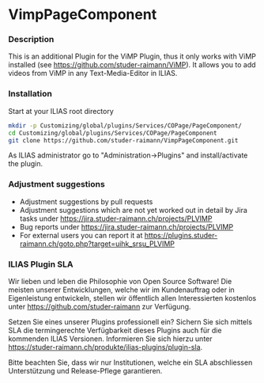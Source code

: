 VimpPageComponent
============
### Description
This is an additional Plugin for the ViMP Plugin, thus it only works with ViMP installed (see https://github.com/studer-raimann/ViMP).
It allows you to add videos from ViMP in any Text-Media-Editor in ILIAS.

### Installation
Start at your ILIAS root directory
```bash
mkdir -p Customizing/global/plugins/Services/COPage/PageComponent/
cd Customizing/global/plugins/Services/COPage/PageComponent
git clone https://github.com/studer-raimann/VimpPageComponent.git
```
As ILIAS administrator go to "Administration->Plugins" and install/activate the plugin.

### Adjustment suggestions
* Adjustment suggestions by pull requests
* Adjustment suggestions which are not yet worked out in detail by Jira tasks under https://jira.studer-raimann.ch/projects/PLVIMP
* Bug reports under https://jira.studer-raimann.ch/projects/PLVIMP
* For external users you can report it at https://plugins.studer-raimann.ch/goto.php?target=uihk_srsu_PLVIMP

### ILIAS Plugin SLA
Wir lieben und leben die Philosophie von Open Source Software! Die meisten unserer Entwicklungen, welche wir im Kundenauftrag oder in Eigenleistung entwickeln, stellen wir öffentlich allen Interessierten kostenlos unter https://github.com/studer-raimann zur Verfügung.

Setzen Sie eines unserer Plugins professionell ein? Sichern Sie sich mittels SLA die termingerechte Verfügbarkeit dieses Plugins auch für die kommenden ILIAS Versionen. Informieren Sie sich hierzu unter https://studer-raimann.ch/produkte/ilias-plugins/plugin-sla.

Bitte beachten Sie, dass wir nur Institutionen, welche ein SLA abschliessen Unterstützung und Release-Pflege garantieren.
